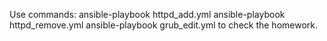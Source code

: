 Use commands:
    ansible-playbook httpd_add.yml
    ansible-playbook httpd_remove.yml
    ansible-playbook grub_edit.yml
to check the homework.
